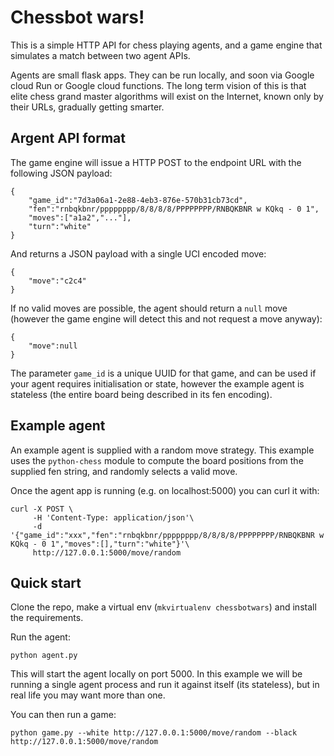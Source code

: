 # Chessbot wars!

This is a simple HTTP API for chess playing agents, and a game engine that simulates a match between two agent APIs.

Agents are small flask apps. They can be run locally, and soon via Google cloud Run or Google cloud functions. The long term vision of this is that elite chess grand master algorithms will exist on the Internet, known only by their URLs, gradually getting smarter.

## Argent API format

The game engine will issue a HTTP POST to the endpoint URL with the following JSON payload:
```
{
	"game_id":"7d3a06a1-2e88-4eb3-876e-570b31cb73cd",
	"fen":"rnbqkbnr/pppppppp/8/8/8/8/PPPPPPPP/RNBQKBNR w KQkq - 0 1",
	"moves":["a1a2","..."],
	"turn":"white"
}
```

And returns a JSON payload with a single UCI encoded move:
```
{
	"move":"c2c4"
}
```
If no valid moves are possible, the agent should return a `null` move (however the game engine will detect this and not request a move anyway):
```
{
	"move":null
}
```

The parameter `game_id` is a unique UUID for that game, and can be used if your agent requires initialisation or state, however the example agent is stateless (the entire board being described in its fen encoding).


## Example agent

An example agent is supplied with a random move strategy. This example uses the `python-chess` module to compute the board positions from the supplied fen string, and randomly selects a valid move.

Once the agent app is running (e.g. on localhost:5000) you can curl it with:

```
curl -X POST \
	 -H 'Content-Type: application/json'\
	 -d '{"game_id":"xxx","fen":"rnbqkbnr/pppppppp/8/8/8/8/PPPPPPPP/RNBQKBNR w KQkq - 0 1","moves":[],"turn":"white"}'\
	 http://127.0.0.1:5000/move/random
```

## Quick start

Clone the repo, make a virtual env (`mkvirtualenv chessbotwars`) and install the requirements.

Run the agent:

```
python agent.py
```

This will start the agent locally on port 5000. In this example we will be running a single agent process and run it against itself (its stateless), but in real life you may want more than one.

You can then run a game:

```
python game.py --white http://127.0.0.1:5000/move/random --black http://127.0.0.1:5000/move/random
```